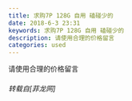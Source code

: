 ```yaml
---
title: 求购7P 128G 自用 磕碰少的
date: 2018-6-3 23:31
keywords: 求购7P 128G 自用 磕碰少的
description: 请使用合理的价格留言  
categories: used
---
```

<td class="t_f" id="postmessage_1388392">

请使用合理的价格留言  <img alt="" border="0" onclick="" onmouseover="" smilieid="3" src="static/image/smiley/default/biggrin.gif"/></td>
###### 转载自[菲龙网]